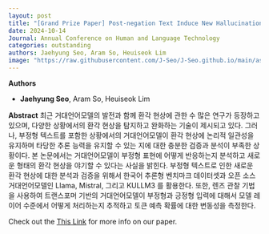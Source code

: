 ```yaml
---
layout: post
title: "[Grand Prize Paper] Post-negation Text Induce New Hallucinations in Large Language Models"
date: 2024-10-14
Journal: Annual Conference on Human and Language Technology
categories: outstanding
authors: Jaehyung Seo, Aram So, Heuiseok Lim
image: "https://raw.githubusercontent.com/J-Seo/J-Seo.github.io/main/assets/img/hclt2024.png"
---
```

**Authors**
- **Jaehyung Seo**, Aram So, Heuiseok Lim

**Abstract**
최근 거대언어모델의 발전과 함께 환각 현상에 관한 수 많은 연구가 등장하고 있으며, 다양한 상황에서의 환각 현상을 탐지하고 완화하는 기술이 제시되고 있다. 그러나, 부정형 텍스트를 포함한 상황에서의 거대언어모델이 환각 현상에 논리적 일관성을 유지하며 타당한 추론 능력을 유지할 수 있는 지에 대한 충분한 검증과 분석이 부족한 상황이다. 본 논문에서는 거대언어모델이 부정형 표현에 어떻게 반응하는지 분석하고 새로운 형태의 환각 현상을 야기할 수 있다는 사실을 밝힌다. 부정형 텍스트로 인한 새로운 환각 현상에 대한 분석과 검증을 위해서 한국어 추론형 벤치마크 데이터셋과 오픈 소스 거대언어모델인 Llama, Mistral, 그리고 KULLM3 를 활용한다. 또한, 렌즈 관찰 기법을 사용하여 트랜스포머 기반의 거대언어모델이 부정형과 긍정형 입력에 대해서 모델 레이어 수준에서 어떻게 처리하는지 추적하고 토큰 예측 확률에 대한 변동성을 측정한다.

Check out the [This Link][DOI] for more info on our paper. 

[DOI]: https://koreascience.kr/article/CFKO202404272002652.pdf
